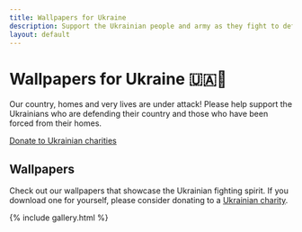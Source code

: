 ```yaml
---
title: Wallpapers for Ukraine 
description: Support the Ukrainian people and army as they fight to defend their country
layout: default
---
```



# Wallpapers for Ukraine 🇺🇦🌻

Our country, homes and very lives are under attack! Please help support the Ukrainians who are defending their country and those who have been forced from their homes. 

[Donate to Ukrainian charities](/donate)

## Wallpapers

Check out our wallpapers that showcase the Ukrainian fighting spirit. If you download one for yourself, please consider donating to a [Ukrainian charity](/donate).


{% include gallery.html %}
